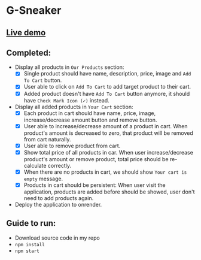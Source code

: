 # G-Sneaker

## **[Live demo](https://gsneakerserver.onrender.com)**

## Completed:

-   Display all products in `Our Products` section:
    -   [x] Single product should have name, description, price, image and `Add To Cart` button.
    -   [x] User able to click on `Add To Cart` to add target product to their cart.
    -   [x] Added product doesn't have `Add To Cart` button anymore, it should have `Check Mark Icon (✓)` instead.
-   Display all added products in `Your Cart` section:
    -   [x] Each product in cart should have name, price, image, increase/decrease amount button and remove button.
    -   [x] User able to increase/decrease amount of a product in cart. When product's amount is decreased to zero, that product will be removed from cart naturally.
    -   [x] User able to remove product from cart.
    -   [x] Show total price of all products in car. When user increase/decrease product's amount or remove product, total price should be re-calculate correctly.
    -   [x] When there are no products in cart, we should show `Your cart is empty` message.
    -   [x] Products in cart should be persistent: When user visit the application, products are added before should be showed, user don't need to add products again.
-   Deploy the application to onrender.

## Guide to run:

-   Download source code in my repo
-   `npm install`
-   `npm start`
